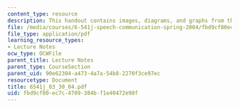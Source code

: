 ```yaml
---
content_type: resource
description: This handout contains images, diagrams, and graphs from the course textbook.
file: /media/courses/6-541j-speech-communication-spring-2004/fbd9cf80ec7c4709384bf1e40472e98f_6541j_03_30_04.pdf
file_type: application/pdf
learning_resource_types:
- Lecture Notes
ocw_type: OCWFile
parent_title: Lecture Notes
parent_type: CourseSection
parent_uid: 90e62304-a473-4a7a-54b8-2270f3ce97ec
resourcetype: Document
title: 6541j_03_30_04.pdf
uid: fbd9cf80-ec7c-4709-384b-f1e40472e98f
---
```

